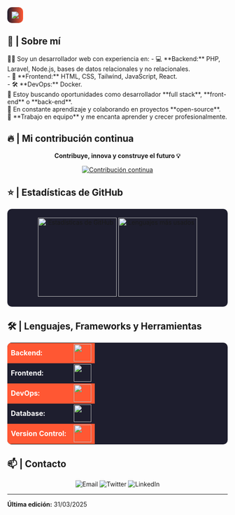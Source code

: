 <img src="https://readme-typing-svg.herokuapp.com/?font=Montserrat&weight=700&size=40&vCenter=true&width=800&height=90&duration=3000&color=FF5733&lines=Hola,+mi+nombre+es+Larry!;+Soy+desarrollador+web+Fullstack!;+Bienvenido+a+mi+perfil!" style="background: linear-gradient(to right, #1E1E2E, #FF5733); border-radius: 10px; padding: 10px;">

<h2>📖 | Sobre mí</h2> 
👨‍💻 Soy un desarrollador web con experiencia en:  
- 💻 **Backend:** PHP, Laravel, Node.js, bases de datos relacionales y no relacionales.  <br/>
- 🎨 **Frontend:** HTML, CSS, Tailwind, JavaScript, React.  <br/>
- 🛠️ **DevOps:** Docker.  <br/>
🔭 Estoy buscando oportunidades como desarrollador **full stack**, **front-end** o **back-end**.  <br/>
🌱 En constante aprendizaje y colaborando en proyectos **open-source**.  <br/>
👯 **Trabajo en equipo** y me encanta aprender y crecer profesionalmente.  <br/>

<h2>🔥 | Mi contribución continua</h2>
<p align="center"><strong>Contribuye, innova y construye el futuro 💡</strong></p>
<p align="center">
  <a href="https://github.com/DenverCoder1/github-readme-streak-stats">
    <img src="https://github-readme-streak-stats.herokuapp.com/?user=lys-developre&theme=react" alt="Contribución continua"/>
  </a>
</p>

<h2>⭐ | Estadísticas de GitHub </h2>
<div align="center" style="background-color:#1E1E2E; padding:20px; border-radius:10px;">
  <a href="https://github.com/lys-developre">
    <img height="180em" src="https://github-readme-stats.vercel.app/api?username=lys-developre&show_icons=true&theme=radical&include_all_commits=true&count_private=true" alt="Estadísticas de GitHub"/>
    <img height="180em" src="https://github-readme-stats.vercel.app/api/top-langs/?username=lys-developre&layout=compact&langs_count=7&theme=radical" alt="Lenguajes más usados"/>
  </a>
</div>

<h2>🛠️ | Lenguajes, Frameworks y Herramientas</h2>
<table align="center" style="background-color:#1E1E2E; color:white; border-radius:10px;">
    <tr style="background-color:#FF5733;">
        <td style="font-weight: bold; padding-right: 10px;">Backend:</td>
        <td><img height="40" src="https://skillicons.dev/icons?i=php,laravel,nodejs,express"/></td>
    </tr>
    <tr>
        <td style="font-weight: bold; padding-right: 10px;">Frontend:</td>
        <td><img height="40" src="https://skillicons.dev/icons?i=react,tailwind,html,css,js"/></td>
    </tr>
    <tr style="background-color:#FF5733;">
        <td style="font-weight: bold; padding-right: 10px;">DevOps:</td>
        <td><img height="40" src="https://skillicons.dev/icons?i=docker"/></td>
    </tr>
    <tr>
        <td style="font-weight: bold; padding-right: 10px;">Database:</td>
        <td><img height="40" src="https://skillicons.dev/icons?i=mysql,mongodb,postgresql"/></td>
    </tr>
    <tr style="background-color:#FF5733;">
        <td style="font-weight: bold; padding-right: 10px;">Version Control:</td>
        <td><img height="40" src="https://skillicons.dev/icons?i=git"/></td>
    </tr>
</table>

<h2>📫 | Contacto</h2>
<div align="center">
    <a href="mailto:lyyos.info@gmail.com" style="text-decoration:none;">
        <img src="https://img.shields.io/badge/-Email-orange?style=flat&logo=gmail&logoColor=white" alt="Email" />
    </a>
    <a href="https://twitter.com/lys-developre" style="text-decoration:none;">
        <img src="https://img.shields.io/badge/-Twitter-blue?style=flat&logo=twitter&logoColor=white" alt="Twitter" />
    </a>
    <a href="https://www.linkedin.com/in/larry-yoffre" style="text-decoration:none;">
        <img src="https://img.shields.io/badge/-LinkedIn-white?style=flat&logo=linkedin&logoColor=blue" alt="LinkedIn" />
    </a>
</div>

------

**Última edición:** 31/03/2025
